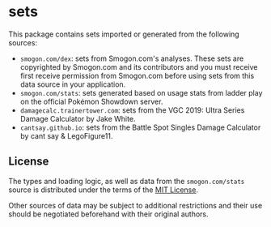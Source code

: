 # sets

This package contains sets imported or generated from the following sources:

- `smogon.com/dex`: sets from Smogon.com's analyses. These sets are copyrighted by Smogon.com and its contributors and you must receive first receive permission from Smogon.com before using sets from this data source in your application.
- `smogon.com/stats`: sets generated based on usage stats from ladder play on the official Pokémon Showdown server.
- `damagecalc.trainertower.com`: sets from the VGC 2019: Ultra Series Damage Calculator by Jake White.
- `cantsay.github.io`: sets from the Battle Spot Singles Damage Calculator by cant say & LegoFigure11.

## License

The types and loading logic, as well as data from the `smogon.com/stats` source is distributed under the terms of the [MIT License][0].

  [0]: https://github.com/Zarel/Pokemon-Showdown/blob/master/LICENSE

Other sources of data may be subject to additional restrictions and their use should be negotiated beforehand with their original authors.
